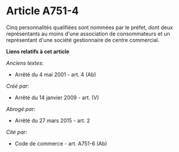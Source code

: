 # Article A751-4

Cinq personnalités qualifiées sont nommées par le préfet, dont deux représentants au moins d'une association de consommateurs
et un représentant d'une société gestionnaire de centre commercial.

**Liens relatifs à cet article**

_Anciens textes_:

  - Arrêté du 4 mai 2001 - art. 4 (Ab)

_Créé par_:

  - Arrêté du 14 janvier 2009 - art. (V)

_Abrogé par_:

  - Arrêté du 27 mars 2015 - art. 2

_Cité par_:

  - Code de commerce - art. A751-6 (Ab)
